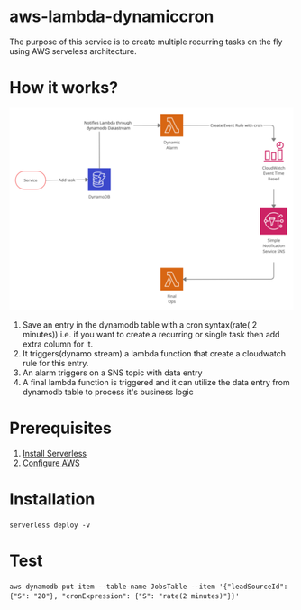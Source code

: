 # aws-lambda-dynamiccron
The purpose of this service is to create multiple recurring tasks on the fly using AWS serveless architecture.
# How it works?
![How it works](https://github.com/kapilip/aws-lambda-dynamiccron/blob/main/AWS-Dynamic-Cron.jpg)
1. Save an entry in the dynamodb table with a cron syntax(rate( 2 minutes)) i.e. if you want to create a recurring or single task then add extra column for it.
2. It triggers(dynamo stream) a lambda function that create a cloudwatch rule for this entry.
3. An alarm triggers on a SNS topic with data entry
4. A final lambda function is triggered and it can utilize the data entry from dynamodb table to process it's business logic

# Prerequisites
1. [Install Serverless](https://www.serverless.com/framework/docs/getting-started/)
2. [Configure AWS](https://www.serverless.com/framework/docs/providers/aws/cli-reference/config-credentials/)

# Installation
```serverless deploy -v```

# Test
```aws dynamodb put-item --table-name JobsTable --item '{"leadSourceId": {"S": "20"}, "cronExpression": {"S": "rate(2 minutes)"}}'```
